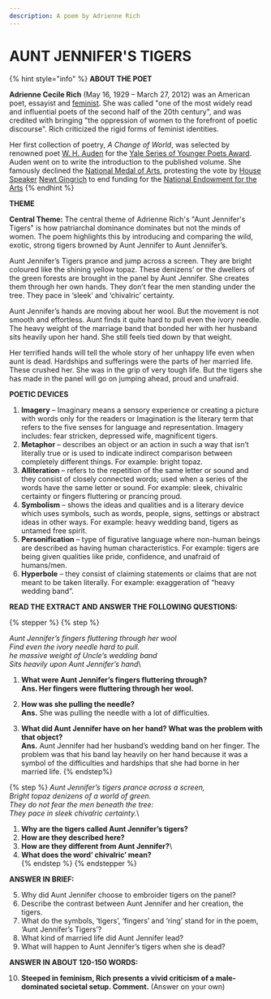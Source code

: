 ```yaml
---
description: A poem by Adrienne Rich
---
```

# AUNT JENNIFER'S TIGERS

{% hint style="info" %}
**ABOUT THE POET**

**Adrienne Cecile Rich** (May 16, 1929 – March 27, 2012) was an American poet, essayist and [feminist](https://en.wikipedia.org/wiki/Feminism). She was called "one of the most widely read and influential poets of the second half of the 20th century", and was credited with bringing "the oppression of women to the forefront of poetic discourse". Rich criticized the rigid forms of feminist identities.

Her first collection of poetry, _A Change of World_, was selected by renowned poet [W. H. Auden](https://en.wikipedia.org/wiki/W._H._Auden) for the [Yale Series of Younger Poets Award](https://en.wikipedia.org/wiki/Yale_Series_of_Younger_Poets_Award). Auden went on to write the introduction to the published volume. She famously declined the [National Medal of Arts](https://en.wikipedia.org/wiki/National_Medal_of_Arts), protesting the vote by [House Speaker](https://en.wikipedia.org/wiki/Speaker_of_the_United_States_House_of_Representatives) [Newt Gingrich](https://en.wikipedia.org/wiki/Newt_Gingrich) to end funding for the [National Endowment for the Arts](https://en.wikipedia.org/wiki/National_Endowment_for_the_Arts)
{% endhint %}

**THEME**

**Central Theme:** The central theme of Adrienne Rich's "Aunt Jennifer's Tigers" is how patriarchal dominance dominates but not the minds of women. The poem highlights this by introducing and comparing the wild, exotic, strong tigers browned by Aunt Jennifer to Aunt Jennifer’s.

Aunt Jennifer’s Tigers prance and jump across a screen. They are bright coloured like the shining yellow topaz. These denizens’ or the dwellers of the green forests are brought in the panel by Aunt Jennifer. She creates them through her own hands. They don’t fear the men standing under the tree. They pace in ‘sleek’ and ‘chivalric’ certainty.

Aunt Jennifer’s hands are moving about her wool. But the movement is not smooth and effortless. Aunt finds it quite hard to pull even the ivory needle. The heavy weight of the marriage band that bonded her with her husband sits heavily upon her hand. She still feels tied down by that weight.

Her terrified hands will tell the whole story of her unhappy life even when aunt is dead. Hardships and sufferings were the parts of her married life. These crushed her. She was in the grip of very tough life. But the tigers she has made in the panel will go on jumping ahead, proud and unafraid.


**POETIC DEVICES**

1. **Imagery** – Imaginary means a sensory experience or creating a picture with words only for the readers or Imagination is the literary term that refers to the five senses for language and representation. Imagery includes: fear stricken, depressed wife, magnificent tigers.
2. **Metaphor** – describes an object or an action in such a way that isn’t literally true or is used to indicate indirect comparison between completely different things. For example: bright topaz.
3. **Alliteration** – refers to the repetition of the same letter or sound and they consist of closely connected words; used when a series of the words have the same letter or sound. For example: sleek, chivalric certainty or fingers fluttering or prancing proud.
4. **Symbolism** – shows the ideas and qualities and is a literary device which uses symbols, such as words, people, signs, settings or abstract ideas in other ways. For example: heavy wedding band, tigers as untamed free spirit.
5. **Personification** – type of figurative language where non-human beings are described as having human characteristics. For example: tigers are being given qualities like pride, confidence, and unafraid of humans/men.
6. **Hyperbole** – they consist of claiming statements or claims that are not meant to be taken literally. For example: exaggeration of “heavy wedding band”.

**READ THE EXTRACT AND ANSWER THE FOLLOWING QUESTIONS:**

{% stepper %}
{% step %}

*Aunt Jennifer’s fingers fluttering through her wool*\
*Find even the ivory needle hard to pull.*\
*he massive weight of Uncle’s wedding band*\
*Sits heavily upon Aunt Jennifer’s hand*\

1. **What were Aunt Jennifer’s fingers fluttering through?**\
   **Ans. Her fingers were fluttering through her wool.**

2. **How was she pulling the needle?**\
   **Ans.** She was pulling the needle with a lot of difficulties.

3. **What did Aunt Jennifer have on her hand? What was the problem with that object?**\
   **Ans.** Aunt Jennifer had her husband’s wedding band on her finger. The problem was that his band lay heavily on her hand because it was a symbol of the difficulties and hardships that she had borne in her married life.
{% endstep%}

{% step %}
*Aunt Jennifer’s tigers prance across a screen,*\
*Bright topaz denizens of a world of green.*\
*They do not fear the men beneath the tree:*\
*They pace in sleek chivalric certainty.*\

1. **Why are the tigers called Aunt Jennifer’s tigers?**
2. **How are they described here?**
3. **How are they different from Aunt Jennifer?**\
4. **What does the word’ chivalric’ mean?**\
{% endstep %}
{% endstepper %}

**ANSWER IN BRIEF:**

5. Why did Aunt Jennifer choose to embroider tigers on the panel?
6. Describe the contrast between Aunt Jennifer and her creation, the tigers.
7. What do the symbols, ‘tigers’, ‘fingers’ and ‘ring’ stand for in the poem, ‘Aunt Jennifer’s Tigers’?
8. What kind of married life did Aunt Jennifer lead?
9. What will happen to Aunt Jennifer’s tigers when she is dead?

**ANSWER IN ABOUT 120-150 WORDS:**

10. **Steeped in feminism, Rich presents a vivid criticism of a male-dominated societal setup. Comment.** (Answer on your own)